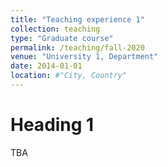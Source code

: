 ```yaml
---
title: "Teaching experience 1"
collection: teaching
type: "Graduate course"
permalink: /teaching/fall-2020
venue: "University 1, Department"
date: 2014-01-01
location: #"City, Country"
---
```


Heading 1
======

TBA
